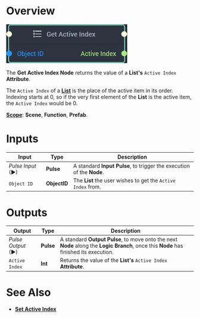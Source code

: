 # Overview

![The Get Active Index Node.](../../../.gitbook/assets/getactiveindexnode20241.png)

The **Get Active Index Node** returns the value of a **List's** `Active Index` **Attribute**.

The `Active Index` of a [**List**](../../../objects-and-types/scene2d-objects/gui/list.md) is the place of the active item in its order. Indexing starts at 0, so if the very first element of the **List** is the active item, the `Active Index` would be 0. 

[**Scope**](../../overview.md#scopes): **Scene**, **Function**, **Prefab**.


# Inputs

|Input|Type|Description|
|---|---|---|
|*Pulse Input* (►)|**Pulse**|A standard **Input Pulse**, to trigger the execution of the **Node**.|
|`Object ID`|**ObjectID**|The **List** the user wishes to get the `Active Index` from.|

# Outputs

|Output|Type|Description|
|---|---|---|
|*Pulse Output* (►)|**Pulse**|A standard **Output Pulse**, to move onto the next **Node** along the **Logic Branch**, once this **Node** has finished its execution.|
|`Active Index`|**Int**|Returns the value of the **List's** `Active Index` **Attribute**.|

# See Also

* [**Set Active Index**](setactiveindex.md)